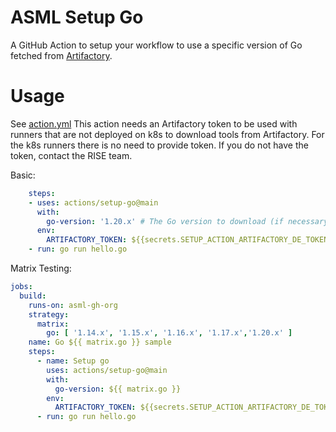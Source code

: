 # ASML Setup Go
A GitHub Action to setup your workflow to use a specific version of Go fetched from [Artifactory](https://artifactory-de.asml.com/ui/repos/tree/General/rise-generic-dev-local/toolchain-cache).

# Usage
See [action.yml](action.yml)
This action needs an Artifactory token to be used with runners that are not deployed on k8s to download tools from Artifactory. For the k8s runners there is no need to provide token.
If you do not have the token, contact the RISE team. 

Basic:
```yaml
    steps:
    - uses: actions/setup-go@main
      with:
        go-version: '1.20.x' # The Go version to download (if necessary) and use.
      env:
        ARTIFACTORY_TOKEN: ${{secrets.SETUP_ACTION_ARTIFACTORY_DE_TOKEN}}
    - run: go run hello.go
```

Matrix Testing:
```yaml
jobs:
  build:
    runs-on: asml-gh-org
    strategy:
      matrix:
        go: [ '1.14.x', '1.15.x', '1.16.x', '1.17.x','1.20.x' ]
    name: Go ${{ matrix.go }} sample
    steps:
      - name: Setup go
        uses: actions/setup-go@main
        with:
          go-version: ${{ matrix.go }}
        env:
          ARTIFACTORY_TOKEN: ${{secrets.SETUP_ACTION_ARTIFACTORY_DE_TOKEN}}
      - run: go run hello.go
```
